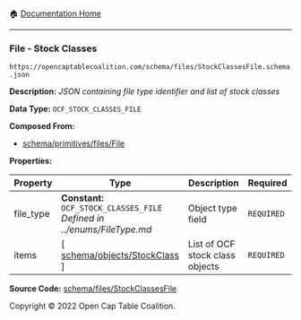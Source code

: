 :house: [Documentation Home](../../../README.md)

---

### File - Stock Classes

`https://opencaptablecoalition.com/schema/files/StockClassesFile.schema.json`

**Description:** _JSON containing file type identifier and list of stock classes_

**Data Type:** `OCF_STOCK_CLASSES_FILE`

**Composed From:**

- [schema/primitives/files/File](../../../docs/markdown/schema/primitives/files/File.md)

**Properties:**

| Property  | Type                                                                                         | Description                     | Required   |
| --------- | -------------------------------------------------------------------------------------------- | ------------------------------- | ---------- |
| file_type | **Constant:** `OCF_STOCK_CLASSES_FILE`</br>_Defined in ../enums/FileType.md_                 | Object type field               | `REQUIRED` |
| items     | [ [schema/objects/StockClass](../OCF-Docs-Test/docs/markdown/schema/objects/StockClass.md) ] | List of OCF stock class objects | `REQUIRED` |

**Source Code:** [schema/files/StockClassesFile](../../../../../../../../schema/files/StockClassesFile.schema.json)

Copyright © 2022 Open Cap Table Coalition.
